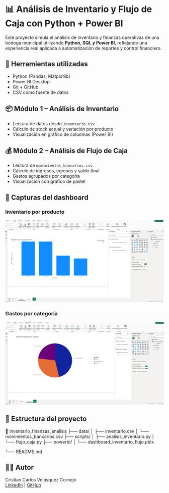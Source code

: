 # 📊 Análisis de Inventario y Flujo de Caja con Python + Power BI

Este proyecto simula el análisis de inventario y finanzas operativas de una bodega municipal utilizando **Python, SQL y Power BI**, reflejando una experiencia real aplicada a automatización de reportes y control financiero.

## 🧰 Herramientas utilizadas
- Python (Pandas, Matplotlib)
- Power BI Desktop
- Git + GitHub
- CSV como fuente de datos

## 📦 Módulo 1 – Análisis de Inventario
- Lectura de datos desde `inventario.csv`
- Cálculo de stock actual y variación por producto
- Visualización en gráfico de columnas (Power BI)

## 💰 Módulo 2 – Análisis de Flujo de Caja
- Lectura de `movimientos_bancarios.csv`
- Cálculo de ingresos, egresos y saldo final
- Gastos agrupados por categoría
- Visualización con gráfico de pastel

## 📸 Capturas del dashboard

### Inventario por producto
![Gráfico de stock](./images/stock.png)

### Gastos por categoría
![Gráfico circular](./images/gastos.png)

## 📁 Estructura del proyecto
📂 inventario_finanzas_analisis
├── data/
│ ├── inventario.csv
│ └── movimientos_bancarios.csv
├── scripts/
│ ├── analisis_inventario.py
│ └── flujo_caja.py
├── powerbi/
│ └── dashboard_inventario_flujo.pbix

└── README.md


## 👨‍💻 Autor
Cristian Carlos Velásquez Cornejo  
[LinkedIn](https://linkedin.com) | [GitHub](https://github.com)
